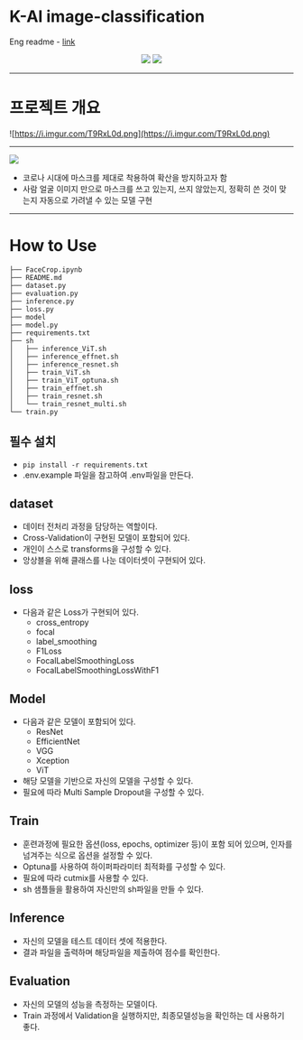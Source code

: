# K-AI image-classification 
Eng readme - [link](README.md)

<center>
<img src=https://img.shields.io/badge/pytorch-1.6.0-%23EE4C2C?logo=pytorch>  <img src=https://img.shields.io/badge/pandas-1.1.5-%23150458?logo=pandas>
</center>

---

# 프로젝트 개요

![https://i.imgur.com/T9RxL0d.png](https://i.imgur.com/T9RxL0d.png)

---

![](https://s3-ap-northeast-2.amazonaws.com/aistages-public-junyeop/app/Users/00000025/files/56bd7d05-4eb8-4e3e-884d-18bd74dc4864..png)

- 코로나 시대에 마스크를 제대로 착용하여 확산을 방지하고자 함
- 사람 얼굴 이미지 만으로 마스크를 쓰고 있는지, 쓰지 않았는지, 정확히 쓴 것이 맞는지 자동으로 가려낼 수 있는 모델 구현

---

# How to Use

```
├── FaceCrop.ipynb
├── README.md
├── dataset.py
├── evaluation.py
├── inference.py
├── loss.py
├── model
├── model.py
├── requirements.txt
├── sh
│   ├── inference_ViT.sh
│   ├── inference_effnet.sh
│   ├── inference_resnet.sh
│   ├── train_ViT.sh
│   ├── train_ViT_optuna.sh
│   ├── train_effnet.sh
│   ├── train_resnet.sh
│   └── train_resnet_multi.sh
└── train.py
```
## 필수 설치

- `pip install -r requirements.txt`
- .env.example 파일을 참고하여 .env파일을 만든다.

## dataset

- 데이터 전처리 과정을 담당하는 역할이다.
- Cross-Validation이 구현된 모델이 포함되어 있다.
- 개인이 스스로 transforms을 구성할 수 있다.
- 앙상블을 위해 클래스를 나눈 데이터셋이 구현되어 있다.

## loss

- 다음과 같은 Loss가 구현되어 있다.
  - cross_entropy
  - focal
  - label_smoothing
  - F1Loss
  - FocalLabelSmoothingLoss
  - FocalLabelSmoothingLossWithF1

## Model

- 다음과 같은 모델이 포함되어 있다.
  - ResNet
  - EfficientNet
  - VGG
  - Xception
  - ViT
- 해당 모델을 기반으로 자신의 모델을 구성할 수 있다.
- 필요에 따라 Multi Sample Dropout을 구성할 수 있다.

## Train

- 훈련과정에 필요한 옵션(loss, epochs, optimizer 등)이 포함 되어 있으며, 인자를 넘겨주는 식으로 옵션을 설정할 수 있다.
- Optuna를 사용하여 하이퍼파라미터 최적화를 구성할 수 있다.
- 필요에 따라 cutmix를 사용할 수 있다.
- sh 샘플들을 활용하여 자신만의 sh파일을 만들 수 있다.

## Inference

- 자신의 모델을 테스트 데이터 셋에 적용한다.
- 결과 파일을 출력하며 해당파일을 제출하여 점수를 확인한다.

## Evaluation

- 자신의 모델의 성능을 측정하는 모델이다.
- Train 과정에서 Validation을 실행하지만, 최종모델성능을 확인하는 데 사용하기 좋다.
